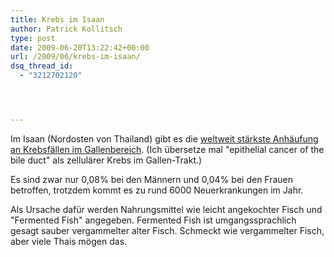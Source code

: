 ```yaml
---
title: Krebs im Isaan
author: Patrick Kollitsch
type: post
date: 2009-06-20T13:22:42+00:00
url: /2009/06/krebs-im-isaan/
dsq_thread_id:
  - "3212702120"




---
```

Im Isaan (Nordosten von Thailand) gibt es die [weltweit stärkste Anhäufung an Krebsfällen im Gallenbereich][1]. (Ich übersetze mal "epithelial cancer of the bile duct" als zellulärer Krebs im Gallen-Trakt.)

Es sind zwar nur 0,08% bei den M&auml;nnern und 0,04% bei den Frauen betroffen, trotzdem kommt es zu rund 6000 Neuerkrankungen im Jahr.

Als Ursache dafür werden Nahrungsmittel wie leicht angekochter Fisch und "Fermented Fish" angegeben. Fermented Fish ist umgangssprachlich gesagt sauber vergammelter alter Fisch. Schmeckt wie vergammelter Fisch, aber viele Thais mögen das.

 [1]: http://www.nationmultimedia.com/2009/06/21/national/national_30105668.php